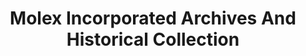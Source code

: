 ---
layout: repo
title: "Molex Incorporated Archives And Historical Collection"
id: 15547
permalink: repos/15547/
---